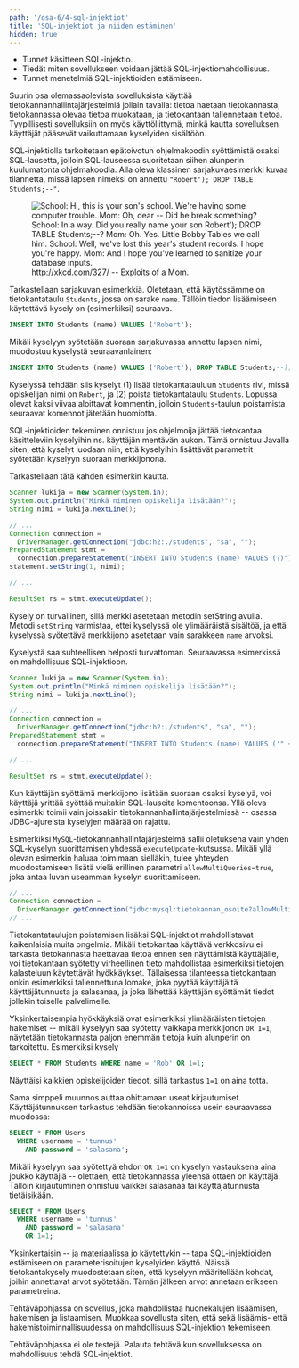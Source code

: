 ```yaml
---
path: '/osa-6/4-sql-injektiot'
title: 'SQL-injektiot ja niiden estäminen'
hidden: true
---
```



<text-box variant='learningObjectives' name='Oppimistavoitteet'>

- Tunnet käsitteen SQL-injektio.
- Tiedät miten sovellukseen voidaan jättää SQL-injektiomahdollisuus.
- Tunnet menetelmiä SQL-injektioiden estämiseen.

</text-box>


Suurin osa olemassaolevista sovelluksista käyttää tietokannanhallintajärjestelmiä jollain tavalla: tietoa haetaan tietokannasta, tietokannassa olevaa tietoa muokataan, ja tietokantaan tallennetaan tietoa. Tyypillisesti sovelluksiin on myös käyttöliittymä, minkä kautta sovelluksen käyttäjät pääsevät vaikuttamaan kyselyiden sisältöön.

SQL-injektiolla tarkoitetaan epätoivotun ohjelmakoodin syöttämistä osaksi SQL-lausetta, jolloin SQL-lauseessa suoritetaan siihen alunperin kuulumatonta ohjelmakoodia. Alla oleva klassinen sarjakuvaesimerkki kuvaa tilannetta, missä lapsen nimeksi on annettu `"Robert'); DROP TABLE Students;--"`.


<figure>
  <img src="https://imgs.xkcd.com/comics/exploits_of_a_mom.png" alt="School: Hi, this is your son's school. We're having some computer trouble.
  Mom: Oh, dear -- Did he break something?
  School: In a way. Did you really name your son Robert'); DROP TABLE Students;--?
  Mom: Oh. Yes. Little Bobby Tables we call him.
  School: Well, we've lost this year's student records. I hope you're happy.
  Mom: And I hope you've learned to sanitize your database inputs."/>
  <figcaption>http://xkcd.com/327/ -- Exploits of a Mom. </figcaption>
</figure>

Tarkastellaan sarjakuvan esimerkkiä. Oletetaan, että käytössämme on tietokantataulu `Students`, jossa on sarake `name`. Tällöin tiedon lisäämiseen käytettävä kysely on (esimerkiksi) seuraava.

```sql
INSERT INTO Students (name) VALUES ('Robert');
```

Mikäli kyselyyn syötetään suoraan sarjakuvassa annettu lapsen nimi, muodostuu kyselystä seuraavanlainen:


```sql
INSERT INTO Students (name) VALUES ('Robert'); DROP TABLE Students;--);
```

Kyselyssä tehdään siis kyselyt (1) lisää tietokantatauluun `Students` rivi, missä opiskelijan nimi on `Robert`, ja (2) poista tietokantataulu `Students`. Lopussa olevat kaksi viivaa aloittavat kommentin, jolloin `Students`-taulun poistamista seuraavat komennot jätetään huomiotta.


SQL-injektioiden tekeminen onnistuu jos ohjelmoija jättää tietokantaa käsitteleviin kyselyihin ns. käyttäjän mentävän aukon. Tämä onnistuu Javalla siten, että kyselyt luodaan niin, että kyselyihin lisättävät parametrit syötetään kyselyyn suoraan merkkijonona.

Tarkastellaan tätä kahden esimerkin kautta.


```java
Scanner lukija = new Scanner(System.in);
System.out.println("Minkä niminen opiskelija lisätään?");
String nimi = lukija.nextLine();

// ...
Connection connection =
  DriverManager.getConnection("jdbc:h2:./students", "sa", "");
PreparedStatement stmt =
  connection.prepareStatement("INSERT INTO Students (name) VALUES (?)");
statement.setString(1, nimi);

// ...

ResultSet rs = stmt.executeUpdate();
```

Kysely on turvallinen, sillä merkki asetetaan metodin setString avulla. Metodi `setString` varmistaa, ettei kyselyssä ole ylimääräistä sisältöä, ja että kyselyssä syötettävä merkkijono asetetaan vain sarakkeen `name` arvoksi.

Kyselystä saa suhteellisen helposti turvattoman. Seuraavassa esimerkissä on mahdollisuus SQL-injektioon.


```java
Scanner lukija = new Scanner(System.in);
System.out.println("Minkä niminen opiskelija lisätään?");
String nimi = lukija.nextLine();

// ...
Connection connection =
  DriverManager.getConnection("jdbc:h2:./students", "sa", "");
PreparedStatement stmt =
  connection.prepareStatement("INSERT INTO Students (name) VALUES ('" + nimi "')");

// ...

ResultSet rs = stmt.executeUpdate();
```

Kun käyttäjän syöttämä merkkijono lisätään suoraan osaksi kyselyä, voi käyttäjä yrittää syöttää muitakin SQL-lauseita komentoonsa. Yllä oleva esimerkki toimii vain joissakin tietokannanhallintajärjestelmissä -- osassa JDBC-ajureista kyselyjen määrää on rajattu.

Esimerkiksi `MySQL`-tietokannanhallintajärjestelmä sallii oletuksena vain yhden SQL-kyselyn suorittamisen yhdessä `executeUpdate`-kutsussa. Mikäli yllä olevan esimerkin haluaa toimimaan sielläkin, tulee yhteyden muodostamiseen lisätä vielä erillinen parametri `allowMultiQueries=true`, joka antaa luvan useamman kyselyn suorittamiseen.

```java
// ...
Connection connection =
  DriverManager.getConnection("jdbc:mysql:tietokannan_osoite?allowMultiQueries=true", "tunnus", "salasana");
// ...
```

Tietokantataulujen poistamisen lisäksi SQL-injektiot mahdollistavat kaikenlaisia muita ongelmia. Mikäli tietokantaa käyttävä verkkosivu ei tarkasta tietokannasta haettavaa tietoa ennen sen näyttämistä käyttäjälle, voi tietokantaan syötetty virheellinen tieto mahdollistaa esimerkiksi tietojen kalasteluun käytettävät hyökkäykset. Tällaisessa tilanteessa tietokantaan onkin esimerkiksi tallennettuna lomake, joka pyytää käyttäjältä käyttäjätunnusta ja salasanaa, ja joka lähettää käyttäjän syöttämät tiedot jollekin toiselle palvelimelle.

Yksinkertaisempia hyökkäyksiä ovat esimerkiksi ylimääräisten tietojen hakemiset -- mikäli kyselyyn saa syötetty vaikkapa merkkijonon `OR 1=1`, näytetään tietokannasta paljon enemmän tietoja kuin alunperin on tarkoitettu. Esimerkiksi kysely


```sql
SELECT * FROM Students WHERE name = 'Rob' OR 1=1;
```

Näyttäisi kaikkien opiskelijoiden tiedot, sillä tarkastus `1=1` on aina totta.

Sama simppeli muunnos auttaa ohittamaan useat kirjautumiset. Käyttäjätunnuksen tarkastus tehdään tietokannoissa usein seuraavassa muodossa:

```sql
SELECT * FROM Users
  WHERE username = 'tunnus'
    AND password = 'salasana';
```

Mikäli kyselyyn saa syötettyä ehdon `OR 1=1` on kyselyn vastauksena aina joukko käyttäjiä -- olettaen, että tietokannassa yleensä ottaen on käyttäjä. Tällöin kirjautuminen onnistuu vaikkei salasanaa tai käyttäjätunnusta tietäisikään.


```sql
SELECT * FROM Users
  WHERE username = 'tunnus'
    AND password = 'salasana'
    OR 1=1;
```

Yksinkertaisin -- ja materiaalissa jo käytettykin --  tapa SQL-injektioiden estämiseen on parameterisoitujen kyselyiden käyttö. Näissä tietokantakysely muodostetaan siten, että kyselyyn määritellään kohdat, joihin annettavat arvot syötetään. Tämän jälkeen arvot annetaan erikseen parametreina.

<programming-exercise name='SQL-injektio' tmcname='osa06-Osa06_04.SQLInjektio'>

Tehtäväpohjassa on sovellus, joka mahdollistaa huonekalujen lisäämisen, hakemisen ja listaamisen. Muokkaa sovellusta siten, että sekä lisäämis- että hakemistoiminnallisuudessa on mahdollisuus SQL-injektion tekemiseen.

Tehtäväpohjassa ei ole testejä. Palauta tehtävä kun sovelluksessa on mahdollisuus tehdä SQL-injektiot.

</programming-exercise>


<quiznator id="5c6a65d9ddb6b814af32527d"></quiznator>
